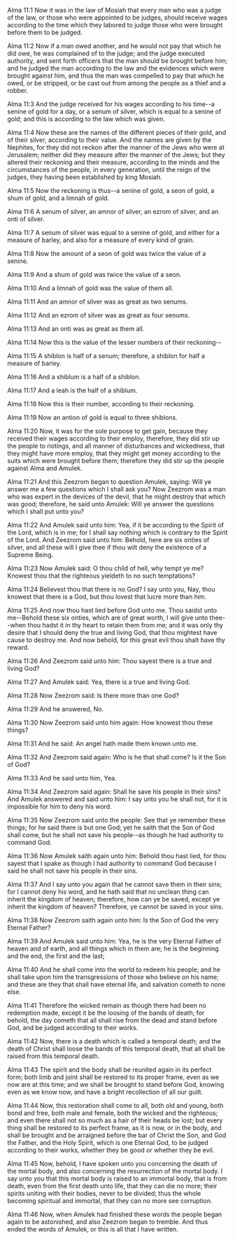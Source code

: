 Alma 11:1 Now it was in the law of Mosiah that every man who was a judge
of the law, or those who were appointed to be judges, should receive
wages according to the time which they labored to judge those who were
brought before them to be judged.

Alma 11:2 Now if a man owed another, and he would not pay that which he
did owe, he was complained of to the judge; and the judge executed
authority, and sent forth officers that the man should be brought before
him; and he judged the man according to the law and the evidences which
were brought against him, and thus the man was compelled to pay that
which he owed, or be stripped, or be cast out from among the people as a
thief and a robber.

Alma 11:3 And the judge received for his wages according to his time--a
senine of gold for a day, or a senum of silver, which is equal to a
senine of gold; and this is according to the law which was given.

Alma 11:4 Now these are the names of the different pieces of their gold,
and of their silver, according to their value. And the names are given
by the Nephites, for they did not reckon after the manner of the Jews
who were at Jerusalem; neither did they measure after the manner of the
Jews; but they altered their reckoning and their measure, according to
the minds and the circumstances of the people, in every generation,
until the reign of the judges, they having been established by king
Mosiah.

Alma 11:5 Now the reckoning is thus--a senine of gold, a seon of gold, a
shum of gold, and a limnah of gold.

Alma 11:6 A senum of silver, an amnor of silver, an ezrom of silver, and
an onti of silver.

Alma 11:7 A senum of silver was equal to a senine of gold, and either
for a measure of barley, and also for a measure of every kind of grain.

Alma 11:8 Now the amount of a seon of gold was twice the value of a
senine.

Alma 11:9 And a shum of gold was twice the value of a seon.

Alma 11:10 And a limnah of gold was the value of them all.

Alma 11:11 And an amnor of silver was as great as two senums.

Alma 11:12 And an ezrom of silver was as great as four senums.

Alma 11:13 And an onti was as great as them all.

Alma 11:14 Now this is the value of the lesser numbers of their
reckoning--

Alma 11:15 A shiblon is half of a senum; therefore, a shiblon for half a
measure of barley.

Alma 11:16 And a shiblum is a half of a shiblon.

Alma 11:17 And a leah is the half of a shiblum.

Alma 11:18 Now this is their number, according to their reckoning.

Alma 11:19 Now an antion of gold is equal to three shiblons.

Alma 11:20 Now, it was for the sole purpose to get gain, because they
received their wages according to their employ, therefore, they did stir
up the people to riotings, and all manner of disturbances and
wickedness, that they might have more employ, that they might get money
according to the suits which were brought before them; therefore they
did stir up the people against Alma and Amulek.

Alma 11:21 And this Zeezrom began to question Amulek, saying: Will ye
answer me a few questions which I shall ask you? Now Zeezrom was a man
who was expert in the devices of the devil, that he might destroy that
which was good; therefore, he said unto Amulek: Will ye answer the
questions which I shall put unto you?

Alma 11:22 And Amulek said unto him: Yea, if it be according to the
Spirit of the Lord, which is in me; for I shall say nothing which is
contrary to the Spirit of the Lord. And Zeezrom said unto him: Behold,
here are six onties of silver, and all these will I give thee if thou
wilt deny the existence of a Supreme Being.

Alma 11:23 Now Amulek said: O thou child of hell, why tempt ye me?
Knowest thou that the righteous yieldeth to no such temptations?

Alma 11:24 Believest thou that there is no God? I say unto you, Nay,
thou knowest that there is a God, but thou lovest that lucre more than
him.

Alma 11:25 And now thou hast lied before God unto me. Thou saidst unto
me--Behold these six onties, which are of great worth, I will give unto
thee--when thou hadst it in thy heart to retain them from me; and it was
only thy desire that I should deny the true and living God, that thou
mightest have cause to destroy me. And now behold, for this great evil
thou shalt have thy reward.

Alma 11:26 And Zeezrom said unto him: Thou sayest there is a true and
living God?

Alma 11:27 And Amulek said: Yea, there is a true and living God.

Alma 11:28 Now Zeezrom said: Is there more than one God?

Alma 11:29 And he answered, No.

Alma 11:30 Now Zeezrom said unto him again: How knowest thou these
things?

Alma 11:31 And he said: An angel hath made them known unto me.

Alma 11:32 And Zeezrom said again: Who is he that shall come? Is it the
Son of God?

Alma 11:33 And he said unto him, Yea.

Alma 11:34 And Zeezrom said again: Shall he save his people in their
sins? And Amulek answered and said unto him: I say unto you he shall
not, for it is impossible for him to deny his word.

Alma 11:35 Now Zeezrom said unto the people: See that ye remember these
things; for he said there is but one God; yet he saith that the Son of
God shall come, but he shall not save his people--as though he had
authority to command God.

Alma 11:36 Now Amulek saith again unto him: Behold thou hast lied, for
thou sayest that I spake as though I had authority to command God
because I said he shall not save his people in their sins.

Alma 11:37 And I say unto you again that he cannot save them in their
sins; for I cannot deny his word, and he hath said that no unclean thing
can inherit the kingdom of heaven; therefore, how can ye be saved,
except ye inherit the kingdom of heaven? Therefore, ye cannot be saved
in your sins.

Alma 11:38 Now Zeezrom saith again unto him: Is the Son of God the very
Eternal Father?

Alma 11:39 And Amulek said unto him: Yea, he is the very Eternal Father
of heaven and of earth, and all things which in them are; he is the
beginning and the end, the first and the last;

Alma 11:40 And he shall come into the world to redeem his people; and he
shall take upon him the transgressions of those who believe on his name;
and these are they that shall have eternal life, and salvation cometh to
none else.

Alma 11:41 Therefore the wicked remain as though there had been no
redemption made, except it be the loosing of the bands of death; for
behold, the day cometh that all shall rise from the dead and stand
before God, and be judged according to their works.

Alma 11:42 Now, there is a death which is called a temporal death; and
the death of Christ shall loose the bands of this temporal death, that
all shall be raised from this temporal death.

Alma 11:43 The spirit and the body shall be reunited again in its
perfect form; both limb and joint shall be restored to its proper frame,
even as we now are at this time; and we shall be brought to stand before
God, knowing even as we know now, and have a bright recollection of all
our guilt.

Alma 11:44 Now, this restoration shall come to all, both old and young,
both bond and free, both male and female, both the wicked and the
righteous; and even there shall not so much as a hair of their heads be
lost; but every thing shall be restored to its perfect frame, as it is
now, or in the body, and shall be brought and be arraigned before the
bar of Christ the Son, and God the Father, and the Holy Spirit, which is
one Eternal God, to be judged according to their works, whether they be
good or whether they be evil.

Alma 11:45 Now, behold, I have spoken unto you concerning the death of
the mortal body, and also concerning the resurrection of the mortal
body. I say unto you that this mortal body is raised to an immortal
body, that is from death, even from the first death unto life, that they
can die no more; their spirits uniting with their bodies, never to be
divided; thus the whole becoming spiritual and immortal, that they can
no more see corruption.

Alma 11:46 Now, when Amulek had finished these words the people began
again to be astonished, and also Zeezrom began to tremble. And thus
ended the words of Amulek, or this is all that I have written.
